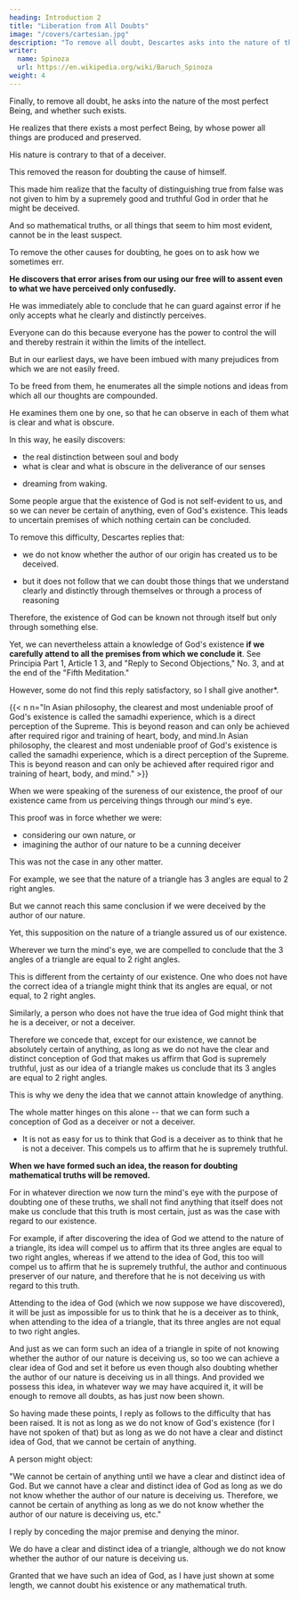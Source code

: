 ```yaml
---
heading: Introduction 2
title: "Liberation from All Doubts"
image: "/covers/cartesian.jpg"
description: "To remove all doubt, Descartes asks into the nature of the most perfect Being, and whether such exists"
writer:
  name: Spinoza
  url: https://en.wikipedia.org/wiki/Baruch_Spinoza
weight: 4
---
```




Finally, to remove all doubt, he asks into the nature of the most perfect Being, and whether such exists. 

<!-- For when  -->

He realizes that there exists a most perfect Being, by whose power all things are produced and preserved. 

His nature is contrary to that of a deceiver.

This removed the reason for doubting the cause of himself. 

 <!-- that resulted from his not knowing the cause of himself.  -->

This made him realize that the faculty of distinguishing true from false was not given to him by a supremely good and truthful God in order that he might be deceived. 

And so mathematical truths, or all things that seem to him most evident, cannot be in the least suspect. 
<!-- 18  -->

To remove the other causes for doubting, he goes on to ask how we sometimes err. 

<!-- 17 [This enumeration IS taken from Med2, 20 (AT7, 28).J
I S [Med3, 34-35 (ATI, 5 1-52); Med5, 46-47 (AT7, 70-7 1) J 
Part I, Prolegomenon 125 -->

**He discovers that error arises from our using our free will to assent even to what we have perceived only confusedly.**

He was immediately able to conclude that he can guard against error if he only accepts what he clearly and distinctly perceives. 

Everyone can do this because everyone has the power to control the will and thereby restrain it within the limits of the intellect. 
<!-- l9  -->

But in our earliest days, we have been imbued with many prejudices from which we are not easily freed.

<!-- and accept nothing but what we clearly and distinctly perceive, -->
To be freed from them,  he enumerates all the simple notions and ideas from which all our thoughts are compounded. 

He examines them one by one, so that he can observe in each of them what is clear and what is obscure. 

<!-- For thus he will easily be able to distinguish the clear from the obscure and to form clear and distinct thoughts.  -->

In this way, he easily discovers:
- the real distinction between soul and body
- what is clear and what is obscure in the deliverance of our senses
<!-- , and lastly wherein  -->
- dreaming from waking.
<!-- 2o  -->

<!-- Thereafter he could no longer doubt that he was awake nor could he be deceived by his senses. 

Thus he freed himself from all doubts listed previously. -->

Some people argue that the existence of God is not self-evident to us, and so we can never be certain of anything, even of God's existence. This leads to uncertain premises of which nothing certain can be concluded.

 <!-- nor can it ever be known to us that God exists.  -->

<!-- For from premises that are uncertain (and we have said that, as long as we do not know our own origin), nothing certain can be concluded." -->

To remove this difficulty, Descartes replies that:
- we do not know whether the author of our origin has created us to be deceived.

<!-- even in those matters that appear to us most certain, it by no means  -->
- but it does not follow that we can doubt those things that we understand clearly and distinctly through themselves or through a process of reasoning
<!-- - as long as we are paying attention to it, we can doubt only those things previously demonstrated to be true, which we may remember when we are no longer attending to the reasoning from which we deduced them, and which we have thus forgotten. -->

Therefore, the existence of God can be known not through itself but only through something else. 

Yet, we can nevertheless attain a knowledge of God's existence **if we carefully attend to all the premises from which we conclude it**. See Principia Part 1, Article 1 3, and "Reply to Second Objections," No. 3, and at the end of the "Fifth Meditation."

However, some do not find this reply satisfactory, so I shall give another*.

{{< n n="In Asian philosophy, the clearest and most undeniable proof of God's existence is called the samadhi experience, which is a direct perception of the Supreme. This is beyond reason and can only be achieved after required rigor and training of heart, body, and mind.In Asian philosophy, the clearest and most undeniable proof of God's existence is called the samadhi experience, which is a direct perception of the Supreme. This is beyond reason and can only be achieved after required rigor and training of heart, body, and mind." >}}

  
When we were speaking of the sureness of our existence, the proof of our existence came from us perceiving things through our mind's eye. 

 <!-- we saw that we concluded it from the fact that, in whatever direction we turned the mind's eye, we did not find any reason to doubt that did not by that very fact convince us of our existence.  -->


This proof was in force whether we were:
- considering our own nature, or
- imagining the author of our nature to be a cunning deceiver

<!-- - in short, whatever reason for doubting we invoked, external to ourselves.  -->


<!-- 19 [Med4, 35-42 (ATI, 52...o2).J
20 [Med6, 47-59 (ATI, 71-90) J 
126 Principles of Cartesian Philosophy -->

This was not the case in any other matter. 

For example, we see that the nature of a triangle has 3 angles are equal to 2 right angles. 

But we cannot reach this same conclusion if we were deceived by the author of our nature. 

Yet, this supposition on the nature of a triangle assured us of our existence.

 <!-- with the utmost certainty.  -->

<!-- So it is not the case that,  -->

Wherever we turn the mind's eye, we are compelled to conclude that the 3 angles of a triangle are equal to 2 right angles. 

This is different from the certainty of our existence. One who does not have the correct idea of a triangle might think that its angles are equal, or not equal, to 2 right angles.
<!-- On the contrary, we find a reason for doubting it in that we do not possess an idea of God such as to render it impossible for us to think that God is a deceiver.  -->

Similarly, a person who does not have the true idea of God might think that he is a deceiver, or not a deceiver. 

Therefore we concede that, except for our existence, we cannot be absolutely certain of anything, as long as we do not have the clear and distinct conception of God that makes us affirm that God is supremely truthful, just as our idea of a triangle makes us conclude that its 3 angles are equal to 2 right angles. 


This is why we deny the idea that we cannot attain knowledge of anything. 

<!-- For, as is evident from all that
has already been said,  -->

The whole matter hinges on this alone -- that we can form such a conception of God as a deceiver or not a deceiver. 
- It is not as easy for us to think that God is a deceiver as to think that he is not a deceiver. This compels us to affirm that he is supremely truthful.

**When we have formed such an idea, the reason for doubting mathematical truths will be removed.** 

For in whatever direction we now turn the mind's eye with the purpose of doubting one of these truths, we shall not find anything that itself does not make us conclude that this truth is most certain, just as was the case with regard to our existence. 

For example, if after discovering the idea of God we attend to the nature of a triangle, its idea will compel us to affirm that its three angles are equal to two right angles, whereas if we attend to the idea of God, this too will compel us to affirm that he is supremely truthful, the author and continuous preserver of our nature, and therefore that he is not deceiving us with regard to this truth. 

Attending to the idea of God (which we now suppose we have discovered), it will be just as impossible for us to think that he is a deceiver as to think, when attending to the
idea of a triangle, that its three angles are not equal to two right angles. 

And just as we can form such an idea of a triangle in spite of not knowing whether the author of our nature is deceiving us, so too we can achieve a clear idea of God and set it before us even though also doubting whether the author of our nature is deceiving us in all things. And provided we possess this idea, in whatever way we may have acquired it, it will be enough to remove all doubts, as has just now been shown.

So having made these points, I reply as follows to the difficulty that has been raised. It is not as long as we do not know of God's existence (for I have not spoken of that) but as long as we do not have a clear and distinct idea of God, that we cannot be certain of anything. 

A person might object: 

"We cannot be certain of anything until we have a clear and distinct idea of God. But we cannot have a clear and distinct idea of God as long as we do not know whether the author of our nature is deceiving us. Therefore, we cannot be certain of anything as long as we do not know whether the author of our nature is deceiving us, etc." 

I reply by conceding the major premise and denying the minor. 

We do have a clear and distinct idea of a triangle, although we do not know whether the author of our nature is deceiving us. 

Granted that we have such an idea of God, as I have just shown at some length, we cannot doubt his existence or any mathematical truth. 

<!-- With this as preface, I now enter upon the work itself.  -->


<!-- Part 1, Delini!io"" 127 -->
